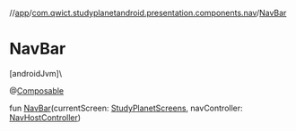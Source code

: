//[app](../../index.md)/[com.qwict.studyplanetandroid.presentation.components.nav](index.md)/[NavBar](-nav-bar.md)

# NavBar

[androidJvm]\

@[Composable](https://developer.android.com/reference/kotlin/androidx/compose/runtime/Composable.html)

fun [NavBar](-nav-bar.md)(currentScreen: [StudyPlanetScreens](../com.qwict.studyplanetandroid.presentation/-study-planet-screens/index.md), navController: [NavHostController](https://developer.android.com/reference/kotlin/androidx/navigation/NavHostController.html))
